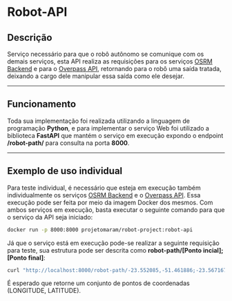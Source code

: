 # Robot-API

## Descrição
Serviço necessário para que o robô autônomo se comunique com os demais serviços, esta API realiza as requisições para os serviços [OSRM Backend](https://github.com/projetomaram/OSRM-service) e para o [Overpass API](https://github.com/projetomaram/Overpass-API-service), retornando para o robô uma saída tratada, deixando a cargo dele manipular essa saída como ele desejar.
****

## Funcionamento
Toda sua implementação foi realizada utilizando a linguagem de programação **Python**, e para implementar o serviço Web foi utilizado a biblioteca **FastAPI** que mantém o serviço em execução expondo o endpoint **/robot-path/** para consulta na porta **8000**.
****

## Exemplo de uso individual
Para teste individual, é necessário que esteja em execução também individualmente os serviços [OSRM Backend](https://github.com/projetomaram/OSRM-service) e o [Overpass API](https://github.com/projetomaram/Overpass-API-service). Essa execução pode ser feita por meio da imagem Docker dos mesmos. Com ambos serviços em execução, basta executar o seguinte comando para que o serviço da API seja iniciado: 
```bash
docker run -p 8000:8000 projetomaram/robot-project:robot-api
```
Já que o serviço está em execução pode-se realizar a seguinte requisição para teste, sua estrutura pode ser descrita como **robot-path/[Ponto incial];[Ponto final]**:
```bash
curl "http://localhost:8000/robot-path/-23.552085,-51.461886;-23.567167,-51.471902"
```
É esperado que retorne um conjunto de pontos de coordenadas (LONGITUDE, LATITUDE).